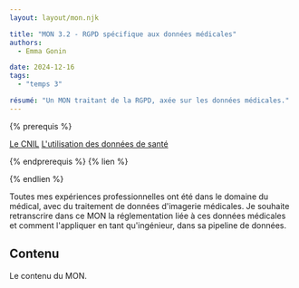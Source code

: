 ```yaml
---
layout: layout/mon.njk

title: "MON 3.2 - RGPD spécifique aux données médicales"
authors:
  - Emma Gonin

date: 2024-12-16
tags: 
  - "temps 3"

résumé: "Un MON traitant de la RGPD, axée sur les données médicales."
---
```


{% prerequis %}

[Le CNIL](https://www.cnil.fr/fr/le-rgpd-applique-au-secteur-de-la-sante)
[L'utilisation des données de santé](https://www.legalplace.fr/guides/rgpd-donnees-sante/)

{% endprerequis %}
{% lien %}


{% endlien %}

Toutes mes expériences professionnelles ont été dans le domaine du médical, avec du traitement de données d'imagerie médicales. Je souhaite retranscrire dans ce MON la réglementation liée à ces données médicales et comment l'appliquer en tant qu'ingénieur, dans sa pipeline de données.

## Contenu

Le contenu du MON.
